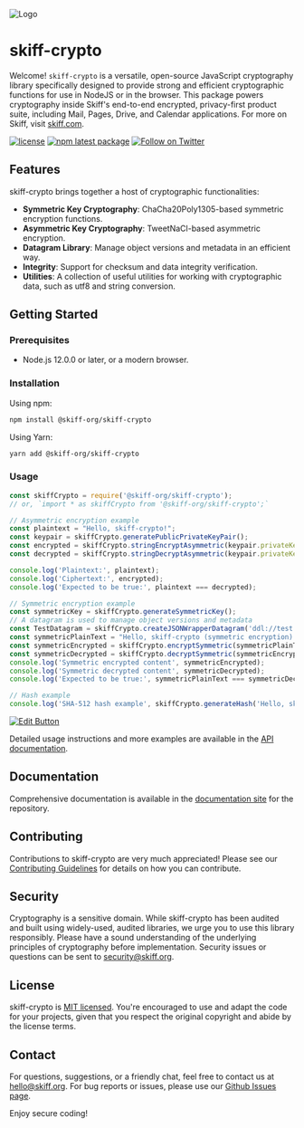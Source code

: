 ![Logo](https://skiff-org.github.io/assets/updates/skiff-crypto-header.png)

# skiff-crypto

Welcome! `skiff-crypto` is a versatile, open-source JavaScript cryptography library specifically designed to provide strong and efficient cryptographic functions for use in NodeJS or in the browser. This package powers cryptography inside Skiff's end-to-end encrypted, privacy-first product suite, including Mail, Pages, Drive, and Calendar applications. For more on Skiff, visit [skiff.com](https://skiff.com).

[![license](https://img.shields.io/badge/license-MIT-blue.svg)](./LICENSE.txt)
[![npm latest package](https://img.shields.io/npm/v/@skiff-org/skiff-crypto/latest.svg)](https://www.npmjs.com/package/@skiff-org/skiff-crypto)
[![Follow on Twitter](https://img.shields.io/twitter/follow/Skiff_hq.svg?label=follow+Skiff)](https://twitter.com/skiffprivacy)

## Features

skiff-crypto brings together a host of cryptographic functionalities:

- **Symmetric Key Cryptography**: ChaCha20Poly1305-based symmetric encryption functions.
- **Asymmetric Key Cryptography**: TweetNaCl-based asymmetric encryption.
- **Datagram Library**: Manage object versions and metadata in an efficient way.
- **Integrity**: Support for checksum and data integrity verification.
- **Utilities**: A collection of useful utilities for working with cryptographic data, such as utf8 and string conversion.

## Getting Started

### Prerequisites

- Node.js 12.0.0 or later, or a modern browser.

### Installation

Using npm:

```bash
npm install @skiff-org/skiff-crypto
```

Using Yarn:

```bash
yarn add @skiff-org/skiff-crypto
```

### Usage

```javascript
const skiffCrypto = require('@skiff-org/skiff-crypto');
// or, `import * as skiffCrypto from '@skiff-org/skiff-crypto';`

// Asymmetric encryption example
const plaintext = "Hello, skiff-crypto!";
const keypair = skiffCrypto.generatePublicPrivateKeyPair();
const encrypted = skiffCrypto.stringEncryptAsymmetric(keypair.privateKey, { key: keypair.publicKey }, plaintext);
const decrypted = skiffCrypto.stringDecryptAsymmetric(keypair.privateKey, { key: keypair.publicKey }, encrypted);

console.log('Plaintext:', plaintext);
console.log('Ciphertext:', encrypted);
console.log('Expected to be true:', plaintext === decrypted);

// Symmetric encryption example
const symmetricKey = skiffCrypto.generateSymmetricKey();
// A datagram is used to manage object versions and metadata
const TestDatagram = skiffCrypto.createJSONWrapperDatagram('ddl://test');
const symmetricPlainText = "Hello, skiff-crypto (symmetric encryption)!";
const symmetricEncrypted = skiffCrypto.encryptSymmetric(symmetricPlainText, symmetricKey, TestDatagram);
const symmetricDecrypted = skiffCrypto.decryptSymmetric(symmetricEncrypted, symmetricKey, TestDatagram);
console.log('Symmetric encrypted content', symmetricEncrypted);
console.log('Symmetric decrypted content', symmetricDecrypted);
console.log('Expected to be true:', symmetricPlainText === symmetricDecrypted);

// Hash example
console.log('SHA-512 hash example', skiffCrypto.generateHash('Hello, skiff-crypto!'));
```

[![Edit Button](https://codesandbox.io/static/img/play-codesandbox.svg)](https://codesandbox.io/s/skiff-crypto-demo-kt7soo)

Detailed usage instructions and more examples are available in the [API documentation](https://skiff.com/skiff-crypto).

## Documentation

Comprehensive documentation is available in the [documentation site](https://skiff.com/skiff-crypto) for the repository.

## Contributing

Contributions to skiff-crypto are very much appreciated! Please see our [Contributing Guidelines](https://github.com/skiff-org/skiff-apps/blob/main/libs/skiff-crypto/CONTRIBUTING.md) for details on how you can contribute.

## Security

Cryptography is a sensitive domain. While skiff-crypto has been audited and built using widely-used, audited libraries, we urge you to use this library responsibly. Please have a sound understanding of the underlying principles of cryptography before implementation. Security issues or questions can be sent to [security@skiff.org](mailto:security@skiff.org).

## License

skiff-crypto is [MIT licensed](https://github.com/skiff-org/skiff-apps/blob/main/libs/skiff-crypto/LICENSE.txt). You're encouraged to use and adapt the code for your projects, given that you respect the original copyright and abide by the license terms.

## Contact

For questions, suggestions, or a friendly chat, feel free to contact us at [hello@skiff.org](mailto:hello@skiff-crypto.org). For bug reports or issues, please use our [Github Issues page](https://github.com/skiff-org/skiff-apps/issues).

Enjoy secure coding!
